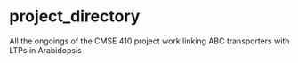 # project_directory
All the ongoings of the CMSE 410 project work linking ABC transporters with LTPs in Arabidopsis
